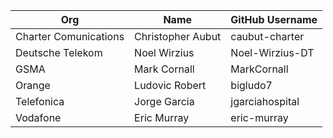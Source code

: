 | Org                    | Name                     | GitHub Username           |
| -----------------------| -------------------------|---------------------------|
| Charter Comunications | Christopher Aubut | caubut-charter |
| Deutsche Telekom | Noel Wirzius | Noel-Wirzius-DT |
| GSMA | Mark Cornall | MarkCornall |
| Orange | Ludovic Robert | bigludo7 |
| Telefonica | Jorge Garcia | jgarciahospital |
| Vodafone | Eric Murray | eric-murray |
